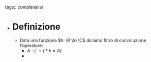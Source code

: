tags:: complanalisi

- # Definizione
	- Data una funzione $h: \R \to \C$ diciamo filtro di convoluzione l'operatore:
		- $A : f \to f*h = Af$
		-